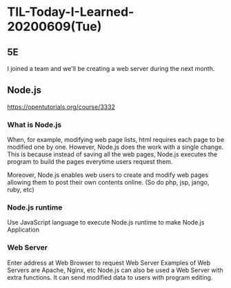 # TIL-Today-I-Learned- 20200609(Tue)

## 5E
I joined a team and we'll be creating a web server during the next month.

## Node.js
https://opentutorials.org/course/3332

### What is Node.js
When, for example, modifying web page lists, html requires each page to be modified one by one.
However, Node.js does the work with a single change.
This is because instead of saving all the web pages, 
Node.js executes the program to build the pages everytime users request them.

Moreover, Node.js enables web users to create and modify web pages
allowing them to post their own contents online.
(So do php, jsp, jango, ruby, etc)

### Node.js runtime
Use JavaScript language to execute Node.js runtime to make Node.js Application

### Web Server
Enter address at Web Browser to request Web Server
Examples of Web Servers are Apache, Nginx, etc
Node.js can also be used a Web Server with extra functions.
It can send modified data to users with program editing.
